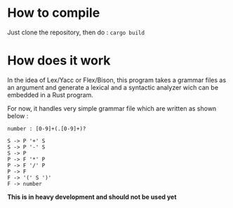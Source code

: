 # How to compile

Just clone the repository, then do : `cargo build`

# How does it work

In the idea of Lex/Yacc or Flex/Bison, this program takes a grammar files as an
argument and generate a lexical and a syntactic analyzer wich can be embedded in
a Rust program.

For now, it handles very simple grammar file which are written as shown below :

```
number : [0-9]+(.[0-9]+)?

S -> P '+' S
S -> P '-' S
S -> P
P -> F '*' P
P -> F '/' P
P -> F
F -> '(' S ')'
F -> number

```

**This is in heavy development and should not be used yet**
